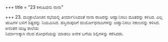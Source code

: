 +++
title = "23 ಕಳುಹಿದನು ನಾನಾ"

+++
23. ಮಂತ್ರಾಲೋಚನ ಸಭೆಯಲ್ಲಿ ತೀರ್ಮಾನಿಸಿದಂತೆ ನಾನಾ ರಾಜರನ್ನು ಆಹ್ವಾನಿಸಲು ದೂತರನ್ನು ಕಳಿಸಿದ. ಎಲ್ಲ ಋಷಿಗಳ ಬಳಿಗೆ ಶಿಷ್ಟರನ್ನು ನಿಯಮಿಸಿದ. ಹಸ್ತಿನಾಪುರಿಗೆ ದುರ್ಯೋಧನಾದಿಗಳನ್ನು ಆಹ್ವಾನಿಸಲು ನಕುಲನನ್ನು ಕಳಿಸಿದ. ಅನಂತರ ಯಜ್ಞ ಶಾಲೆಯ   
ನಿರ್ಮಾಣಕ್ಕಾಗಿ  ನೆಲದ ಶೋಧನೆಯನ್ನು ಮಾಡಲು ಅನೇಕ ಬಗೆಯ ಶಿಲ್ಪಿಗಳನ್ನು ಕರೆಸಿದರು.